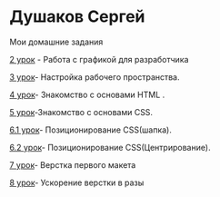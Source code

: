 # Душаков Сергей

Мои домашние задания

[2 урок](https://github.com/dushakoffsergey/dushakoffsergey.github.io/tree/master/2%20урок "Описание") - Работа с графикой для разработчика

[3 урок](https://github.com/dushakoffsergey/dushakoffsergey.github.io/tree/master/3%20урок)- Настройка рабочего пространства.

[4 урок](https://codepen.io/SERGEY34/pen/boexKq)- Знакомство с основами HTML .

[5 урок](https://codepen.io/SERGEY34/pen/WZGNBv)-Знакомство с основами CSS.

[6.1 урок](https://codepen.io/SERGEY34/pen/YrpqmN "Шапка")- Позиционирование CSS(шапка).

[6.2 урок](https://codepen.io/SERGEY34/pen/jGVrNe "Центрирование")- Позиционирование CSS(Центрирование).

[7 урок](https://dushakoffsergey.github.io/урок%207/ )- Верстка первого макета

[8 урок](https://dushakoffsergey.github.io/урок%208/advantage.html )- Ускорение верстки в разы






 
